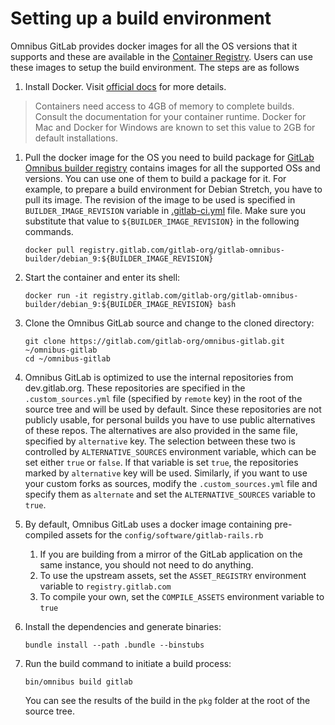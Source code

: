 # Setting up a build environment

Omnibus GitLab provides docker images for all the OS versions that it
supports and these are available in the
[Container Registry](https://gitlab.com/gitlab-org/omnibus-gitlab/container_registry).
Users can use these images to setup the build environment. The steps are as
follows

1. Install Docker. Visit [official docs](https://docs.docker.com/engine/installation/)
   for more details.

> Containers need access to 4GB of memory to complete builds. Consult the documentation
> for your container runtime. Docker for Mac and Docker for Windows are known to set
> this value to 2GB for default installations.

1. Pull the docker image for the OS you need to build package for
   [GitLab Omnibus builder registry](https://gitlab.com/gitlab-org/gitlab-omnibus-builder/container_registry)
   contains images for all the supported OSs and versions. You can use one of
   them to build a package for it. For example, to prepare a build environment
   for Debian Stretch, you have to pull its image. The revision of the image to
   be used is specified in `BUILDER_IMAGE_REVISION` variable in
   [.gitlab-ci.yml](https://gitlab.com/gitlab-org/omnibus-gitlab/blob/master/.gitlab-ci.yml)
   file. Make sure you substitute that value to `${BUILDER_IMAGE_REVISION}`
   in the following commands.

    ```
    docker pull registry.gitlab.com/gitlab-org/gitlab-omnibus-builder/debian_9:${BUILDER_IMAGE_REVISION}
    ```

1. Start the container and enter its shell:

    ```
    docker run -it registry.gitlab.com/gitlab-org/gitlab-omnibus-builder/debian_9:${BUILDER_IMAGE_REVISION} bash
    ```

1. Clone the Omnibus GitLab source and change to the cloned directory:

    ```
    git clone https://gitlab.com/gitlab-org/omnibus-gitlab.git ~/omnibus-gitlab
    cd ~/omnibus-gitlab
    ```

1. Omnibus GitLab is optimized to use the internal repositories from
   dev.gitlab.org. These repositories are specified in the `.custom_sources.yml`
   file (specified by `remote` key) in the root of the source tree and will be
   used by default. Since these repositories are not publicly usable, for
   personal builds you have to use public alternatives of these repos. The
   alternatives are also provided in the same file, specified by `alternative`
   key. The selection between these two is controlled by `ALTERNATIVE_SOURCES`
   environment variable, which can be set either `true` or `false`. If that
   variable is set `true`, the repositories marked by `alternative` key will be
   used.
   Similarly, if you want to use your custom forks as sources, modify the
   `.custom_sources.yml` file and specify them as `alternate` and set the
   `ALTERNATIVE_SOURCES` variable to `true`.

1. By default, Omnibus GitLab uses a docker image containing pre-compiled assets for the `config/software/gitlab-rails.rb`
   1. If you are building from a mirror of the GitLab application on the same instance, you should not need to do anything.
   1. To use the upstream assets, set the `ASSET_REGISTRY` environment variable to `registry.gitlab.com`
   1. To compile your own, set the `COMPILE_ASSETS` environment variable to `true`
1. Install the dependencies and generate binaries:

    ```
    bundle install --path .bundle --binstubs
    ```

1. Run the build command to initiate a build process:

    ```
    bin/omnibus build gitlab
    ```

    You can see the results of the build in the `pkg` folder at the root of the
    source tree.
